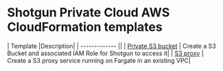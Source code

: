 # Shotgun Private Cloud AWS CloudFormation templates

| Template      |Description|
| ------------- ||
| [Private S3 bucket](./sg-private-s3-bucket.yml) | Create a S3 Bucket and associated IAM Role for Shotgun to access it|
| [S3 proxy](./sg-s3-proxy.yml) | Create a S3 proxy service running on Fargate in an existing VPC|
